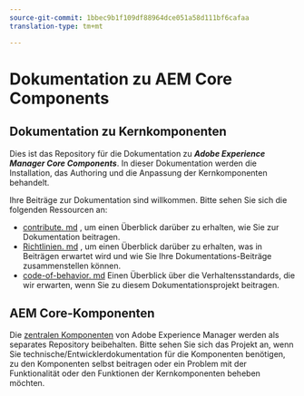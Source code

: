 ```yaml
---
source-git-commit: 1bbec9b1f109df88964dce051a58d111bf6cafaa
translation-type: tm+mt

---
```

# Dokumentation zu AEM Core Components

## Dokumentation zu Kernkomponenten

Dies ist das Repository für die Dokumentation zu ***Adobe Experience Manager Core Components***. In dieser Dokumentation werden die Installation, das Authoring und die Anpassung der Kernkomponenten behandelt.

Ihre Beiträge zur Dokumentation sind willkommen. Bitte sehen Sie sich die folgenden Ressourcen an:

* [contribute. md](contributing.md) , um einen Überblick darüber zu erhalten, wie Sie zur Dokumentation beitragen.
* [Richtlinien. md](guidelines.md) , um einen Überblick darüber zu erhalten, was in Beiträgen erwartet wird und wie Sie Ihre Dokumentations-Beiträge zusammenstellen können.
* [code-of-behavior. md](code-of-conduct.md) Einen Überblick über die Verhaltensstandards, die wir erwarten, wenn Sie zu diesem Dokumentationsprojekt beitragen.

## AEM Core-Komponenten

Die [zentralen Komponenten](https://github.com/adobe/aem-core-wcm-components) von Adobe Experience Manager werden als separates Repository beibehalten. Bitte sehen Sie sich das Projekt an, wenn Sie technische/Entwicklerdokumentation für die Komponenten benötigen, zu den Komponenten selbst beitragen oder ein Problem mit der Funktionalität oder den Funktionen der Kernkomponenten beheben möchten.